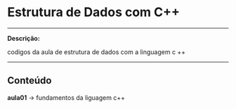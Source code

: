 # Estrutura de Dados com C++
---
**Descrição:**

codigos da aula de estrutura de dados com a linguagem c ++


---

## Conteúdo 
**aula01** -> fundamentos da liguagem c++ 